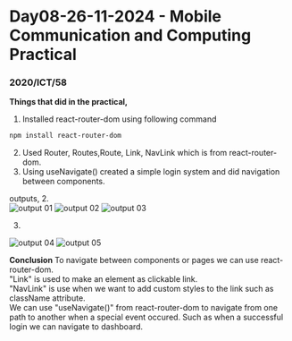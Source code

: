 # Day08-26-11-2024 - Mobile Communication and Computing Practical  
### 2020/ICT/58

**Things that did in the practical,**
1. Installed react-router-dom using following command
```bash
npm install react-router-dom
```
2. Used Router, Routes,Route, Link, NavLink which is from react-router-dom.
3. Using useNavigate() created a simple login system and did navigation between components.

outputs,
2.  
![output 01]('./output/output01.png')
![output 02]('./output/output02.png')
![output 03]('./output/output03.png')

3.  
![output 04]('./output/output04.png')
![output 05]('./output/output05.png')


**Conclusion**
To navigate between components or pages we can use react-router-dom.  
"Link" is used to make an element as clickable link.  
"NavLink" is use when we want to add custom styles to the link such as className attribute.  
We can use "useNavigate()" from react-router-dom to navigate from one path to another when a special event occured. Such as when a successful login we can navigate to dashboard.